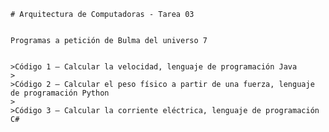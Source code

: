 	# Arquitectura de Computadoras - Tarea 03


    Programas a petición de Bulma del universo 7
    

    >Código 1 – Calcular la velocidad, lenguaje de programación Java
    >
    >Código 2 – Calcular el peso físico a partir de una fuerza, lenguaje de programación Python
    >
    >Código 3 – Calcular la corriente eléctrica, lenguaje de programación C#

